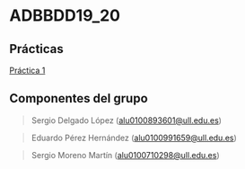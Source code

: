 # ADBBDD19_20
## Prácticas
[Práctica 1](https://github.com/alu0100893601-Sergio/ADBBDD19_20/tree/master/Prac1)

## Componentes del grupo

> Sergio Delgado López (alu0100893601@ull.edu.es)

> Eduardo Pérez Hernández (alu0100991659@ull.edu.es)

> Sergio Moreno Martín (alu0100710298@ull.edu.es)